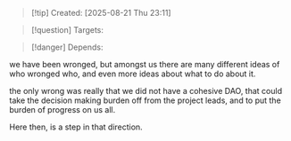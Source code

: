 
>[!tip] Created: [2025-08-21 Thu 23:11]

>[!question] Targets: 

>[!danger] Depends: 

we have been wronged, but amongst us there are many different ideas of who wronged who, and even more ideas about what to do about it.

the only wrong was really that we did not have a cohesive DAO, that could take the decision making burden off from the project leads, and to put the burden of progress on us all.

Here then, is a step in that direction.